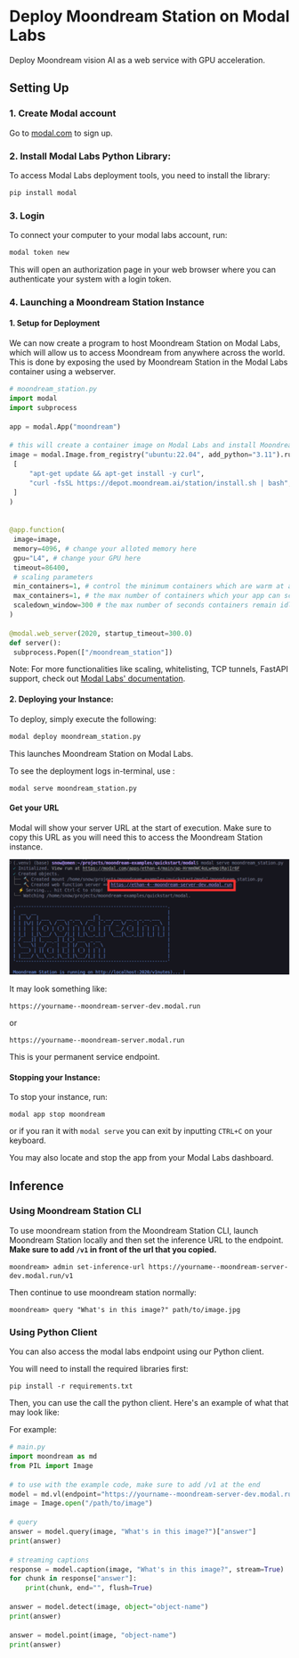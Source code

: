 # Deploy Moondream Station on Modal Labs

Deploy Moondream vision AI as a web service with GPU acceleration.

## Setting Up

### **1. Create Modal account**
Go to [modal.com](https://modal.com) to sign up.

### **2. Install Modal Labs Python Library**:
To access Modal Labs deployment tools, you need to install the library:

   ```bash
   pip install modal
   ```

### **3. Login**
   To connect your computer to your modal labs account, run:
   ```bash
   modal token new
   ```
   This will open an authorization page in your web browser where you can authenticate your system with a login token.

### **4. Launching a Moondream Station Instance**

#### 1. Setup for Deployment

We can now create a program to host Moondream Station on Modal Labs, which will allow us to access Moondream from anywhere across the world. This is done by exposing the used by Moondream Station in the Modal Labs container using a webserver.

   ```python
# moondream_station.py
import modal
import subprocess

app = modal.App("moondream")

# this will create a container image on Modal Labs and install Moondream Station
image = modal.Image.from_registry("ubuntu:22.04", add_python="3.11").run_commands(
    [
        "apt-get update && apt-get install -y curl",
        "curl -fsSL https://depot.moondream.ai/station/install.sh | bash",
    ]
)


@app.function(
    image=image,
    memory=4096, # change your alloted memory here
    gpu="L4", # change your GPU here
    timeout=86400,
    # scaling parameters
    min_containers=1, # control the minimum containers which are warm at any time
    max_containers=1, # the max number of containers which your app can scale up to
    scaledown_window=300 # the max number of seconds containers remain idle before scaling down
)

@modal.web_server(2020, startup_timeout=300.0)
def server():
    subprocess.Popen(["/moondream_station"])

   ```

Note: For more functionalities like scaling, whitelisting, TCP tunnels, FastAPI support, check out [Modal Labs' documentation](https://modal.com/docs).

#### **2. Deploying your Instance**:

To deploy, simply execute the following:
   ```bash
   modal deploy moondream_station.py
   ```
This launches Moondream Station on Modal Labs. 

To see the deployment logs in-terminal, use :

```
modal serve moondream_station.py
```

#### **Get your URL**
Modal will show your server URL at the start of execution. Make sure to copy this URL as you will need this to access the Moondream Station instance.

![alt text](readme-images/example-image.png)

It may look something like:
   ```
   https://yourname--moondream-server-dev.modal.run
   ```
   or
   ```
   https://yourname--moondream-server.modal.run
   ```
   This is your permanent service endpoint.

#### **Stopping your Instance**:

To stop your instance, run:

```
modal app stop moondream
```

or if you ran it with `modal serve` you can exit by inputting `CTRL+C` on your keyboard.

You may also locate and stop the app from your Modal Labs dashboard.


## Inference

### Using Moondream Station CLI
To use moondream station from the Moondream Station CLI, launch Moondream Station locally and then set the inference URL to the endpoint. **Make sure to add `/v1` in front of the url that you copied.**

```
moondream> admin set-inference-url https://yourname--moondream-server-dev.modal.run/v1
```

Then continue to use moondream station normally:

```
moondream> query "What's in this image?" path/to/image.jpg
```

### Using Python Client
You can also access the modal labs endpoint using our Python client.

You will need to install the required libraries first:

```
pip install -r requirements.txt
```

Then, you can use the call the python client. Here's an example of what that may look like:

For example:
```python
# main.py
import moondream as md
from PIL import Image

# to use with the example code, make sure to add /v1 at the end
model = md.vl(endpoint="https://yourname--moondream-server-dev.modal.run/v1")
image = Image.open("/path/to/image")

# query
answer = model.query(image, "What's in this image?")["answer"]
print(answer)

# streaming captions
response = model.caption(image, "What's in this image?", stream=True)
for chunk in response["answer"]:
    print(chunk, end="", flush=True)

answer = model.detect(image, object="object-name")
print(answer)

answer = model.point(image, "object-name")
print(answer)
```